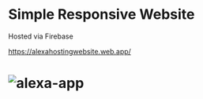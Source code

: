# Simple Responsive Website

Hosted via Firebase 

https://alexahostingwebsite.web.app/

# ![alexa-app](https://user-images.githubusercontent.com/69285218/112282046-b056fe00-8cc1-11eb-9e16-433a8316e214.gif)
